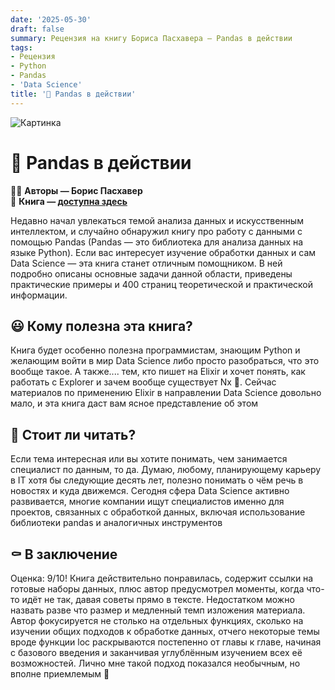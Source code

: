 ```yaml
---
date: '2025-05-30'
draft: false
summary: Рецензия на книгу Бориса Пасхавера — Pandas в действии
tags:
- Рецензия
- Python
- Pandas
- 'Data Science'
title: '🐼 Pandas в действии'
---
```


![Картинка](https://adamanr.github.io/blog/images/posts/images_127.jpg)

# 👀 Pandas в действии

🧍‍♂️ **Авторы — Борис Пасхавер**\
📕 **Книга — [доступна здесь](https://t.me/c/2238954094/25)**

Недавно начал увлекаться темой анализа данных и искусственным интеллектом, и случайно обнаружил книгу про работу с данными с помощью Pandas (Pandas — это библиотека для анализа данных на языке Python). Если вас интересует изучение обработки данных и сам Data Science — эта книга станет отличным помощником. В ней подробно описаны основные задачи данной области, приведены практические примеры и 400 страниц теоретической и практической информации.

## 😃 Кому полезна эта книга?
Книга будет особенно полезна программистам, знающим Python и желающим войти в мир Data Science либо просто разобраться, что это вообще такое. А также....  тем, кто пишет на Elixir и хочет понять, как работать с Explorer и зачем вообще существует Nx 👀. Сейчас материалов по применению Elixir в направлении Data Science довольно мало, и эта книга даст вам ясное представление об этом

## 🚰 Стоит ли читать?
Если тема интересная или вы хотите понимать, чем занимается специалист по данным, то да. Думаю, любому, планирующему карьеру в IT хотя бы следующие десять лет, полезно понимать о чём речь в новостях и куда движемся. Сегодня сфера Data Science активно развивается, многие компании ищут специалистов именно для проектов, связанных с обработкой данных, включая использование библиотеки pandas и аналогичных инструментов

## ⚰️ В заключение
Оценка: 9/10! Книга действительно понравилась, содержит ссылки на готовые наборы данных, плюс автор предусмотрел моменты, когда что-то идёт не так, давая советы прямо в тексте. Недостатком можно назвать разве что размер и медленный темп изложения материала. Автор фокусируется не столько на отдельных функциях, сколько на изучении общих подходов к обработке данных, отчего некоторые темы вроде функции loc раскрываются постепенно от главы к главе, начиная с базового введения и заканчивая углублённым изучением всех её возможностей. Лично мне такой подход показался необычным, но вполне приемлемым 🍔
